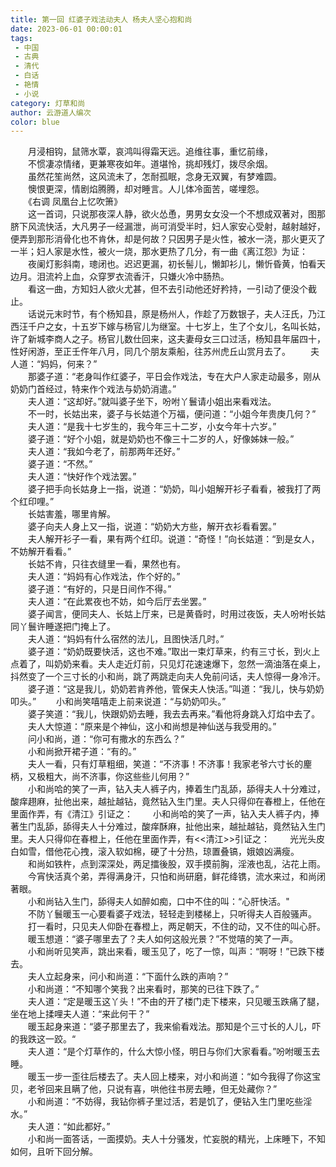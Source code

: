 ```yaml
---
title: 第一回 红婆子戏法动夫人 杨夫人坚心抱和尚
date: 2023-06-01 00:00:01
tags: 
 - 中国
 - 古典
 - 清代
 - 白话
 - 艳情
 - 小说
category: 灯草和尚
author: 云游道人编次
color: blue
---
```

　　月浸相钩，鼠筛水覃，哀鸿叫得霜天远。追维往事，重忆前缘，  
　　不惯凄凉情绪，更兼寒夜如年。道堪怜，挑却残灯，拨尽余烟。  
　　虽然花笙尚然，这风流未了，怎耐孤眠，念身无双翼，有梦难圆。  
　　懊恨更深，情剧焰腾腾，却对睡言。人儿体冷面苦，嗟埋怨。  
　　《右调 凤凰台上忆吹箫》  
　　这一首词，只说那夜深人静，欲火怂恿，男男女女没一个不想成双著对，图那脐下风流快活，大凡男子一经漏泄，尚可消受半时，妇人家安心受射，越射越好，便弄到那形消骨化也不肯休，却是何故？只因男子是火性，被水一浇，那火更灭了一半；妇人家是水性，被火一烧，那水更热了几分，有一曲《离江怨》为证：  
　　夜阑灯影斜南，璁闭也。迟迟更漏，初长髻儿，懒卸衫儿，懒忻昏黄，怕看天边月。泪流衿上血，众穿罗衣流香汗，只嫌火冷中肠热。  
　　看这一曲，方知妇人欲火尤甚，但不去引动他还好矜持，一引动了便没个截止。  
　　话说元末时节，有个杨知县，原是杨州人，作趁了万数银子，夫人汪氏，乃江西汪千户之女，十五岁下嫁与杨官儿为继室。十七岁上，生了个女儿，名叫长姑，许了新城李商人之子。杨官儿数仕回来，这夫妻母女三口过活，杨知县年届四十，性好闲游，至正壬仵年八月，同几个朋友乘船，往苏州虎丘山赏月去了。
　　夫人道：“妈妈，何来？”   
　　那婆子道：“老身叫作红婆子，平日会作戏法，专在大户人家走动最多，刚从奶奶门首经过，特来作个戏法与奶奶消遣。”  
　　夫人道：“这却好。”就叫婆子坐下，吩咐丫鬟请小姐出来看戏法。  
　　不一时，长姑出来，婆子与长姑道个万福，便问道：“小姐今年贵庚几何？”  
　　夫人道：“是我十七岁生的，我今年三十二岁，小女今年十六岁。”  
　　婆子道：“好个小姐，就是奶奶也不像三十二岁的人，好像姊妹一般。”  
　　夫人道：“我如今老了，前那两年还好。”  
　　婆子道：“不然。”  
　　夫人道：“快好作个戏法罢。”  
　　婆子把手向长姑身上一指，说道：“奶奶，叫小姐解开衫子看看，被我打了两个红印哩。”  
　　长姑害羞，哪里肯解。  
　　婆子向夫人身上又一指，说道：“奶奶大方些，解开衣衫看看罢。”  
　　夫人解开衫子一看，果有两个红印。说道：“奇怪！”向长姑道：“到是女人，不妨解开看看。”  
　　长姑不肯，只往衣缝里一看，果然也有。  
　　夫人道：“妈妈有心作戏法，作个好的。”  
　　婆子道：“有好的，只是日间作不得。”  
　　夫人道：“在此累夜也不妨，如今后厅去坐罢。”  
　　婆子闻言，便同夫人、长姑上厅来，已是黄昏时，时用过夜饭，夫人吩咐长姑同丫鬟许睡遂把门掩上了。  
　　夫人道：“妈妈有什么宿然的法儿，且图快活几时。”  
　　婆子道：“奶奶既要快活，这也不难。”取出一束灯草来，约有三寸长，到火上点着了，叫奶奶来看。夫人走近灯前，只见灯花速速爆下，忽然一滴油落在桌上，抖然变了一个三寸长的小和尚，跳了两跳走向夫人免前问话，夫人惊得一身冷汗。  
　　婆子道：“这是我儿，奶奶若肯养他，管保夫人快活。”叫道：“我儿，快与奶奶叩头。” 
　　小和尚笑嘻嘻走上前来说道：“与奶奶叩头。”    
　　婆子笑道：“我儿，快跟奶奶去睡，我去去再来。”看他将身跳入灯焰中去了。  
　　夫人大惊道：“原来是个神仙，这小和尚想是神仙送与我受用的。”  
　　问小和尚，道：“你可有撒水的东西么？”  
　　小和尚掀开裙子道：“有的。”  
　　夫人一看，只有灯草粗细，笑道：“不济事！不济事！我家老爷六寸长的麈柄，又极粗大，尚不济事，你这些些儿何用？”  
　　小和尚哈的笑了一声，钻入夫人裤子内，捧着生门乱舔，舔得夫人十分难过，酸痒趐麻，扯他出来，越扯越钻，竟然钻入生门里。夫人只得仰在春橙上，任他在里面作弄，有《清江》引证之：
　　小和尚哈的笑了一声，钻入夫人裤子内，捧著生门乱舔，舔得夫人十分难过，酸痒酥麻，扯他出来，越扯越钻，竟然钻入生门里。夫人只得仰在春橙上，任他在里面作弄，有<<清江>>引证之：
　　光光头皮白如雪，借他花心拽，滚入软如棉，硬了十分热，琼置叠镐，娥娘凶满瘦。  
　　和尚如铁杵，点到深深处，两足擂後股，双手摸前胸，淫液也乱，沾花上雨。  
　　今宵快活真个弟，弄得满身汗，只怕和尚研磨，鲜花绛镌，流水来过，和尚闭著眼。  
　　小和尚钻入生门，舔得夫人如醉如痴，口中不住的叫：“心肝快活。"  
　　不防丫鬟暖玉一心要看婆子戏法，轻轻走到楼梯上，只听得夫人百般骚声。  
　　打一看时，只见夫人仰卧在春橙上，两足朝天，不住的动，又不住的叫心肝。  
　　暖玉想道：“婆子哪里去了？夫人如何这般光景？”不觉嘻的笑了一声。  
　　小和尚听见笑声，跳出来看，暖玉见了，吃了一惊，叫声：“啊呀！”已跌下楼去。  
　　夫人立起身来，问小和尚道：“下面什么跌的声响？”  
　　小和尚道：“不知哪个笑我？出来看时，那笑的已往下跌了。”  
　　夫人道：“定是暖玉这丫头！”不由的开了楼门走下楼来，只见暖玉跌痛了腿，坐在地上揉哩夫人道：“来此何干？”  
　　暖玉起身来道：“婆子那里去了，我来偷看戏法。那知是个三寸长的人儿，吓的我跌这一跤。“  
　　夫人道：“是个灯草作的，什么大惊小怪，明日与你们大家看看。”吩咐暖玉去睡。  
　　暖玉一步一歪往后楼去了。夫人回上楼来，对小和尚道：“如今我得了你这宝贝，老爷回来且瞒了他，只说有喜，哄他往书房去睡，但无处藏你？”  
　　小和尚道：“不妨得，我钻你裤子里过活，若是饥了，便钻入生门里吃些淫水。”  
　　夫人道：“如此都好。”  
　　小和尚一面答话，一面摸奶。夫人十分骚发，忙妄脱的精光，上床睡下，不知如何，且听下回分解。